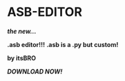 # ASB-EDITOR
***the new...*** 

**.asb editor!!!**
**.asb is a .py but custom!**


**by itsBRO**




***DOWNLOAD NOW!***
